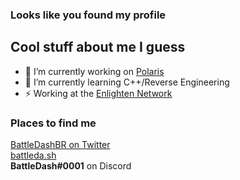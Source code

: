### Looks like you found my profile

## Cool stuff about me I guess
- 🔭 I’m currently working on [Polaris][polaristwitter]
- 🌱 I’m currently learning C++/Reverse Engineering
- ⚡ Working at the [Enlighten Network][enlighten]

### Places to find me
[BattleDashBR on Twitter][twitter] <br />
[battleda.sh][mysite] <br />
**BattleDash#0001** on Discord <br />

[polaristwitter]: https://twitter.com/projectpolaris_
[twitter]: https://twitter.com/BattleDashBR
[mysite]: https://battleda.sh
[enlighten]: https://enlightenmc.net
